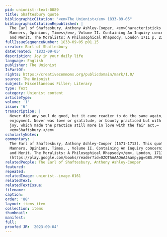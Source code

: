 ```yaml
---
pid: unionist--text-0089
title: Shaftesbury quote
bibliographicCitation: "<em>The Unionist</em> 1833-09-05"
bibliographicCitationRepublished: |
  The Earl of Shaftesbury, Anthony Ashley-Cooper, <em>Characteristicks of Men,
  Manners, Opinions, Times</em>, Volume II. Containing An Inquiry concerning Virtue
  and Merit. The Moralists: A Philosophical Rhapsody, London 1711 p. 238-239
fullIssueSequenceNumber: 1833-09-05 p01.15
creator: Earl of Shaftesbury
dateCreated: '1833-09-05'
description: Joy in your daily life
language: English
publisher: The Unionist
IsPartOf: 
rights: https://creativecommons.org/publicdomain/mark/1.0/
source: The Unionist
subject: Miscellaneous Filler; Literary
type: Text
category: Unionist content
articleType: 
volume: '1'
issue: '6'
transcription: |
  Never did any soul do good, but it came readier to do the same again, with more
  enjoyment. Never was love or gratitude, or bounty practiced but with increasing
  joy, which made the practice still more in love with the fair act.—
  <em>Shaftsbury.</em>
scholarlyNotes: 
commentary: |
  The Earl of Shaftesbury, Anthony Ashley-Cooper (1671-1713). This quote comes from his <em>Characteristicks of Men,
  Manners, Opinions, Times. , Volume II. Containing An Inquiry concerning Virtue
  and Merit. The Moralists: A Philosophical Rhapsody</em>, London, 1711 p. 238-239. There is an online copy of the original in Google Play
  (https://play.google.com/books/reader?id=0ZQTAAAAQAAJ&amp;pg=GBS.PP6&amp;hl=en)
relatedPeople: The Earl of Shaftesbury, Anthony Ashley-Cooper
featured: 
repeated: 
relatedImage: unionist--image-0161
relatedText: 
relatedTextIssue: 
filename: 
caption: 
order: '88'
layout: items_item
collection: items
thumbnail: 
manifest: 
full: 
proofed JR: '2023-09-04'
---
```

